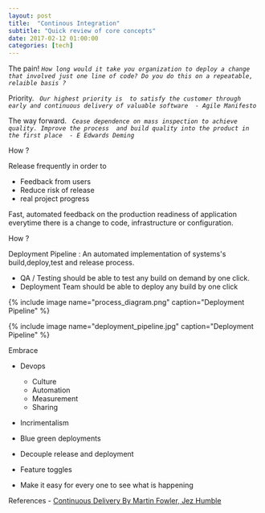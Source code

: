 ```yaml
---
layout: post
title:  "Continous Integration"
subtitle: "Quick review of core concepts"
date: 2017-02-12 01:00:00
categories: [tech]
---
```


The pain!
_` How long would it take you organization to deploy a change that involved just one line of code? Do you do this on a repeatable, relaible basis ? `_

Priority.
_` Our highest priority is  to satisfy the customer through early and continuous delivery of valuable software  - Agile Manifesto`_

The way forward.
_` Cease dependence on mass inspection to achieve quality. Improve the process  and build quality into the product in the first place  - E Edwards Deming`_

How ?

Release frequently in order to
- Feedback from users
- Reduce risk of release
- real project progress

Fast, automated feedback on the production readiness of application everytime there is a change to code, infrastructure or configuration.

How ?

Deployment Pipeline : An automated implementation of systems's build,deploy,test and release process.

- QA / Testing should be able to test any build on demand by one click.
- Deployment Team should be able to deploy any build by one click

{% include image name="process_diagram.png" caption="Deployment Pipeline" %}

{% include image name="deployment_pipeline.jpg" caption="Deployment Pipeline" %}

Embrace

- Devops
  - Culture
  - Automation
  - Measurement
  - Sharing
- Incrimentalism
- Blue green deployments
- Decouple release and deployment
- Feature toggles

- Make it easy for every one to see what is happening

References - [Continuous Delivery By
Martin Fowler, Jez Humble ](https://yow.eventer.com/events/1004/talks/1062)